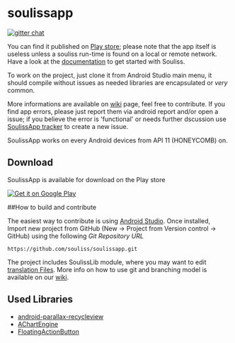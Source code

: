 # soulissapp

[![gitter chat](https://badges.gitter.im/Join%20Chat.svg)](https://gitter.im/orgs/souliss/rooms#)

You can find it published on <a href="https://play.google.com/store/apps/details?id=it.angelic.soulissclient">Play store</a>; please note that the app itself is useless unless a souliss run-time is found on a local or remote network. Have a look at the <a href="http://souliss.github.io/welcome/">documentation</a> to get started with Souliss.

To work on the project, just clone it from Android Studio main menu, it should compile without issues as needed libraries are encapsulated or *very* common. 

More informations are available on <a href="https://github.com/souliss/souliss/wiki/SoulissApp">wiki</a> page, feel free to contribute. If you find app errors, please just report them via android report and/or open a issue; if you believe the error is 'functional' or needs further dscussion use <a href="https://github.com/souliss/soulissapp/issues">SoulissApp tracker</a> to create a new issue.

SoulissApp works on every Android devices from API 11 (HONEYCOMB) on.

## Download

SoulissApp is available for download on the Play store

<a href="https://play.google.com/store/apps/details?id=it.angelic.soulissclient&utm_source=global_co&utm_medium=prtnr&utm_content=Mar2515&utm_campaign=PartBadge&pcampaignid=MKT-AC-global-none-all-co-pr-py-PartBadges-Oct1515-1">
<img alt="Get it on Google Play"   src="http://steverichey.github.io/google-play-badge-svg/img/en_get.svg" /></a>

##How to build and contribute

The easiest way to contribute is using <a href="https://developer.android.com/sdk/index.html">Android Studio</a>. Once installed, Import new project from GitHub (New -> Project from Version control -> GitHub) using the following _Git Repository URL_

    https://github.com/souliss/soulissapp.git
    
The project includes SoulissLib module, where you may want to edit <a href="https://github.com/souliss/soulissapp/blob/master/soulissLib/src/main/res/values">translation Files</a>. More info on how to use git and branching model is available on our <a href="https://github.com/souliss/souliss/wiki/Contribute">wiki</a>.

## Used Libraries
* [android-parallax-recycleview](https://github.com/kanytu/android-parallax-recyclerview)
* [AChartEngine ](http://www.achartengine.org/)
* [FloatingActionButton](https://github.com/makovkastar/FloatingActionButton)

